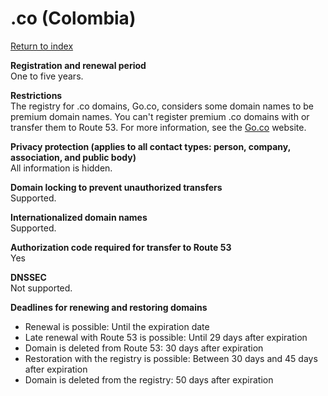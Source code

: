 # \.co \(Colombia\)<a name="co"></a>

[Return to index](registrar-tld-list.md#index)

**Registration and renewal period**  
One to five years\.

**Restrictions**  
The registry for \.co domains, Go\.co, considers some domain names to be premium domain names\. You can't register premium \.co domains with or transfer them to Route 53\. For more information, see the [Go\.co](https://www.go.co/) website\.

**Privacy protection \(applies to all contact types: person, company, association, and public body\)**  
All information is hidden\.

**Domain locking to prevent unauthorized transfers**  
Supported\.

**Internationalized domain names**  
Supported\.

**Authorization code required for transfer to Route 53**  
Yes

**DNSSEC**  
Not supported\.

**Deadlines for renewing and restoring domains**  
+ Renewal is possible: Until the expiration date
+ Late renewal with Route 53 is possible: Until 29 days after expiration
+ Domain is deleted from Route 53: 30 days after expiration
+ Restoration with the registry is possible: Between 30 days and 45 days after expiration
+ Domain is deleted from the registry: 50 days after expiration